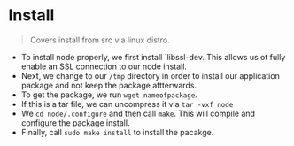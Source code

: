 Install
=======
> Covers install from src via linux distro.

- To install node properly, we first install `libssl-dev. This allows us ot
  fully enable an SSL connection to our node install.
- Next, we change to our `/tmp` directory in order to install our application
  package and not keep the package aftterwards.
- To get the package, we run `wget nameofpackage`.
- If this is a tar file, we can uncompress it via `tar -vxf node`
- We `cd node/.configure` and then call `make`. This will compile and configure
  the package install.
- Finally, call `sudo make install` to install the pacakge.

